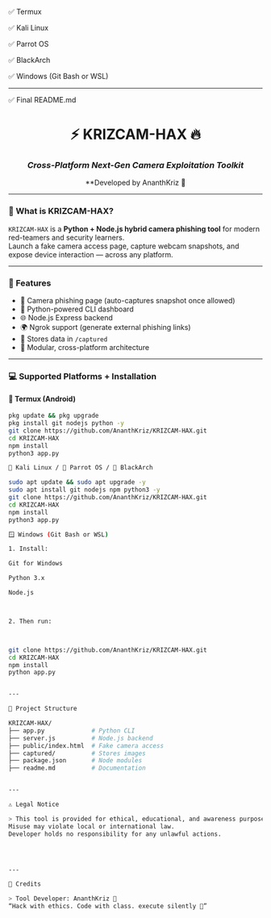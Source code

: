 ✅ Termux

✅ Kali Linux

✅ Parrot OS

✅ BlackArch

✅ Windows (Git Bash or WSL)



---

✅ Final README.md

<div align="center">



# ⚡ KRIZCAM-HAX 🔥  
### _Cross-Platform Next-Gen Camera Exploitation Toolkit_

**Developed by AnanthKriz 👑

</div>

---

### 🧠 What is KRIZCAM-HAX?

`KRIZCAM-HAX` is a **Python + Node.js hybrid camera phishing tool** for modern red-teamers and security learners.  
Launch a fake camera access page, capture webcam snapshots, and expose device interaction — across any platform.

---

### 🚀 Features

- 📸 Camera phishing page (auto-captures snapshot once allowed)
- 🐍 Python-powered CLI dashboard
- 🌐 Node.js Express backend
- 🌍 Ngrok support (generate external phishing links)
- 💾 Stores data in `/captured`
- 🧬 Modular, cross-platform architecture

---

### 💻 Supported Platforms + Installation

#### 📱 Termux (Android)
```bash
pkg update && pkg upgrade
pkg install git nodejs python -y
git clone https://github.com/AnanthKriz/KRIZCAM-HAX.git
cd KRIZCAM-HAX
npm install
python3 app.py

🐉 Kali Linux / 🦜 Parrot OS / 🧢 BlackArch

sudo apt update && sudo apt upgrade -y
sudo apt install git nodejs npm python3 -y
git clone https://github.com/AnanthKriz/KRIZCAM-HAX.git
cd KRIZCAM-HAX
npm install
python3 app.py

🪟 Windows (Git Bash or WSL)

1. Install:

Git for Windows

Python 3.x

Node.js



2. Then run:



git clone https://github.com/AnanthKriz/KRIZCAM-HAX.git
cd KRIZCAM-HAX
npm install
python app.py


---

📁 Project Structure

KRIZCAM-HAX/
├── app.py             # Python CLI
├── server.js          # Node.js backend
├── public/index.html  # Fake camera access
├── captured/          # Stores images
├── package.json       # Node modules
├── readme.md          # Documentation


---

⚠️ Legal Notice

> This tool is provided for ethical, educational, and awareness purposes only.
Misuse may violate local or international law.
Developer holds no responsibility for any unlawful actions.




---

💬 Credits

> Tool Developer: AnanthKriz 🖤
“Hack with ethics. Code with class. execute silently 🤫”
